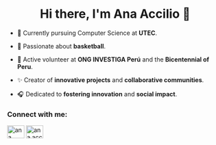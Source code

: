 <h1 align="center">Hi there, I'm Ana Accilio 👋</h1>


- 🔭 Currently pursuing Computer Science at **UTEC**.

- 🌱 Passionate about **basketball**.

- 💬 Active volunteer at **ONG INVESTIGA Perú** and the **Bicentennial of Peru**.

- ✨ Creator of **innovative projects** and **collaborative communities**.

- 🎧 Dedicated to **fostering innovation** and **social impact**.

<h3 align="left">Connect with me:</h3>
<p align="left">
<a href="https://www.linkedin.com/in/ana-maria-accilio-villanueva-412153217/" target="blank"><img align="center" src="https://raw.githubusercontent.com/rahuldkjain/github-profile-readme-generator/master/src/images/icons/Social/linked-in-alt.svg" alt="ana maria accilio villanueva" height="30" width="40" /></a>
<a href="https://instagram.com/ana.accilio" target="blank"><img align="center" src="https://raw.githubusercontent.com/rahuldkjain/github-profile-readme-generator/master/src/images/icons/Social/instagram.svg" alt="ana.accilio" height="30" width="40" /></a>
</p>

